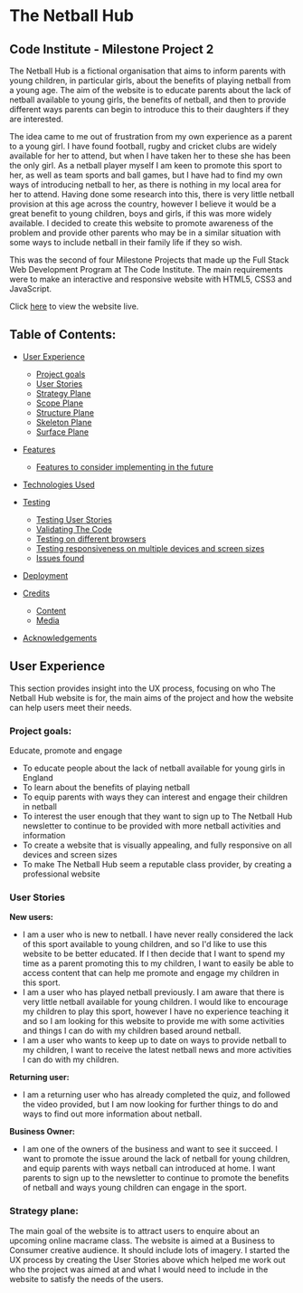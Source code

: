 # The Netball Hub

## Code Institute - Milestone Project 2

The Netball Hub is a fictional organisation that aims to inform parents with young children, in particular girls, about the benefits of playing netball from a young age. 
The aim of the website is to educate parents about the lack of netball available to young girls, the benefits of netball, and then to provide different ways parents can begin to
introduce this to their daughters if they are interested. 

The idea came to me out of frustration from my own experience as a parent to a young girl. I have found football, rugby and cricket clubs are widely available for her to attend, but when I have
taken her to these she has been the only girl. As a netball player myself I am keen to promote this sport to her, as well as team sports and ball games, but I have had to find my own ways of introducing netball to her, as there is nothing in my 
local area for her to attend. Having done some research into this, there is very little netball provision at this age across the country, however I believe it would be a great benefit to 
young children, boys and girls, if this was more widely available. I decided to create this website to promote awareness of the problem and provide other parents who may be in a similar situation with some ways to include netball in their family life if they so wish. 

This was the second of four Milestone Projects that made up the Full Stack Web Development Program at The Code Institute. The main requirements were to make an interactive and responsive website with HTML5, CSS3 and JavaScript.

Click [here](https://chloelewisdev.github.io/milestone-project-2/) to view the website live. 

## Table of Contents:

* [User Experience](#User-Experience)
    * [Project goals](#Project-goals)
    * [User Stories](#User-Stories)
    * [Strategy Plane](#Strategy-Plane)
    * [Scope Plane](#Scope-Plane)
    * [Structure Plane](#Structure-Plane)
    * [Skeleton Plane](#Skeleton-Plane)
    * [Surface Plane](#Surface-Plane)

* [Features](#Features)
    * [Features to consider implementing in the future](#Features-to-consider-implementing-in-the-future)

* [Technologies Used](#Technologies-Used)

* [Testing](#Testing)
    * [Testing User Stories](#Testing-User-Stories)
    * [Validating The Code](#Validating-the-code)
    * [Testing on different browsers](#Testing-on-different-browsers)
    * [Testing responsiveness on multiple devices and screen sizes](#Testing-responsiveness-on-multiple-devices-and-screen-sizes)
    * [Issues found](#Issues-found)

* [Deployment](#Deployment)

* [Credits](#Credits)
    * [Content](#Content)
    * [Media](#Media)

* [Acknowledgements](Acknowledgements)

## **User Experience**
This section provides insight into the UX process, focusing on who The Netball Hub website is for, the main aims of the project and how the website can help users meet their needs.  

### Project goals:

Educate, promote and engage 
* To educate people about the lack of netball available for young girls in England
* To learn about the benefits of playing netball
* To equip parents with ways they can interest and engage their children in netball
* To interest the user enough that they want to sign up to The Netball Hub newsletter to continue to be provided with more netball activities and information
* To create a website that is visually appealing, and fully responsive on all devices and screen sizes 
* To make The Netball Hub seem a reputable class provider, by creating a professional website

### User Stories

**New users:** 
* I am a user who is new to netball. I have never really considered the lack of this sport available to young children, and so I'd like to use this website to be better educated. If I then decide that I want to spend my time as a parent promoting this to my children, I want to easily be able to access content that can help me promote and engage my children in this sport. 
* I am a user who has played netball previously. I am aware that there is very little netball available for young children. I would like to encourage my children to play this sport, however I have no experience teaching it and so I am looking for this website to provide me with some activities and things I can do with my children based around netball. 
* I am a user who wants to keep up to date on ways to provide netball to my children, I want to receive the latest netball news and more activities I can do with my children. 

**Returning user:**
* I am a returning user who has already completed the quiz, and followed the video provided, but I am now looking for further things to do and ways to find out more information about netball.

**Business Owner:**
* I am one of the owners of the business and want to see it succeed. I want to promote the issue around the lack of netball for young children, and equip parents with ways netball can introduced at home. I want parents to sign up to the newsletter to continue to promote the benefits of netball and ways young children can engage in the sport.

### Strategy plane: 
The main goal of the website is to attract users to enquire about an upcoming online macrame class. The website is aimed at a Business to Consumer creative audience. It should include lots of imagery.  I started the UX process by creating the User Stories above which helped me work out who the project was aimed at and what I would need to include in the website to satisfy the needs of the users. 





<!-- <img src="https://codeinstitute.s3.amazonaws.com/fullstack/ci_logo_small.png" style="margin: 0;">

Welcome chloelewisdev,

This is the Code Institute student template for Gitpod. We have preinstalled all of the tools you need to get started. You can safely delete this README.md file, or change it for your own project. Please do read it at least once, though! It contains some important information about Gitpod and the extensions we use.

## Gitpod Reminders

To run a frontend (HTML, CSS, Javascript only) application in Gitpod, in the terminal, type:

`python3 -m http.server`

A blue button should appear to click: *Make Public*,

Another blue button should appear to click: *Open Browser*.

To run a backend Python file, type `python3 app.py`, if your Python file is named `app.py` of course.

A blue button should appear to click: *Make Public*,

Another blue button should appear to click: *Open Browser*.

In Gitpod you have superuser security privileges by default. Therefore you do not need to use the `sudo` (superuser do) command in the bash terminal in any of the lessons.

## Updates Since The Instructional Video

We continually tweak and adjust this template to help give you the best experience. Here is the version history:

**October 21 2020:** Versions of the HTMLHint, Prettier, Bootstrap4 CDN and Auto Close extensions updated. The Python extension needs to stay the same version for now.

**October 08 2020:** Additional large Gitpod files (`core.mongo*` and `core.python*`) are now hidden in the Explorer, and have been added to the `.gitignore` by default.

**September 22 2020:** Gitpod occasionally creates large `core.Microsoft` files. These are now hidden in the Explorer. A `.gitignore` file has been created to make sure these files will not be committed, along with other common files.

**April 16 2020:** The template now automatically installs MySQL instead of relying on the Gitpod MySQL image. The message about a Python linter not being installed has been dealt with, and the set-up files are now hidden in the Gitpod file explorer.

**April 13 2020:** Added the _Prettier_ code beautifier extension instead of the code formatter built-in to Gitpod.

**February 2020:** The initialisation files now _do not_ auto-delete. They will remain in your project. You can safely ignore them. They just make sure that your workspace is configured correctly each time you open it. It will also prevent the Gitpod configuration popup from appearing.

**December 2019:** Added Eventyret's Bootstrap 4 extension. Type `!bscdn` in a HTML file to add the Bootstrap boilerplate. Check out the <a href="https://github.com/Eventyret/vscode-bcdn" target="_blank">README.md file at the official repo</a> for more options.

--------

Happy coding! -->
